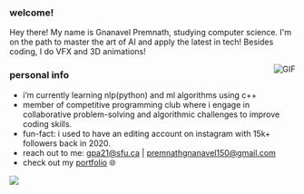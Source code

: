 <h3>welcome!</h3> 

Hey there! My name is Gnanavel Premnath, studying computer science. I'm on the path to master the art of AI and apply the latest in tech! Besides coding, I do VFX and 3D animations!

<img align="right" alt="GIF" src="https://media3.giphy.com/media/v1.Y2lkPTc5MGI3NjExZ2QxeXBvZWVjaDltcXpzZnpuZmJjZ2doOWU4dGpxcjA0cHR6YzR2eiZlcD12MV9pbnRlcm5hbF9naWZfYnlfaWQmY3Q9Zw/IeSXccYMz3K4U/giphy.gif" />

<h3>personal info</h3>

- i’m currently learning nlp(python) and ml algorithms using c++
- member of competitive programming club where i engage in collaborative problem-solving and algorithmic challenges to improve coding skills.
- fun-fact: i used to have an editing account on instagram with 15k+ followers back in 2020.
- reach out to me: gpa21@sfu.ca | premnathgnanavel150@gmail.com
- check out my <a href="https://gnanavelpremnath.com/">portfolio</a> 🌐

<img src="https://media4.giphy.com/media/v1.Y2lkPTc5MGI3NjExamVxMXN2MTNuZmYxczMzdDZ0b25mcXQ5Mjd5YWVzMjFlcWtzMWlmeiZlcD12MV9pbnRlcm5hbF9naWZfYnlfaWQmY3Q9cw/5xRW2cUKfcyQg/giphy.gif" />
